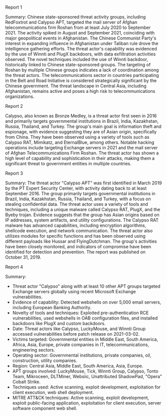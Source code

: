 
Report 1

Summary:
Chinese state-sponsored threat activity groups, including RedFoxtrot and Calypso APT, targeted the mail server of Afghan telecommunications firm Roshan from at least July 2020 to September 2021. The activity spiked in August and September 2021, coinciding with major geopolitical events in Afghanistan. The Chinese Communist Party's interest in expanding influence in Afghanistan under Taliban rule drove the intelligence gathering efforts. The threat actor's capability was evidenced by the use of Winnti and PlugX backdoors, with data exfiltration activities observed. The novel techniques included the use of Winnti backdoor, historically linked to Chinese state-sponsored groups. The targeting of Roshan by multiple Chinese groups indicates a lack of coordination among the threat actors. The telecommunications sector in countries participating in the Belt and Road Initiative is considered strategically significant by the Chinese government. The threat landscape in Central Asia, including Afghanistan, remains active and poses a high risk to telecommunications organizations.





Report 2

Calypso, also known as Bronze Medley, is a threat actor first seen in 2016 and primarily targets governmental institutions in Brazil, India, Kazakhstan, Russia, Thailand, and Turkey. The group's main goal is information theft and espionage, with evidence suggesting they are of Asian origin, specifically from China. They have been observed using a variety of tools such as Calypso RAT, Mimikatz, and EternalBlue, among others. Notable hacking operations include targeting Exchange servers in 2021 and the mail server of Afghan Telecommunications Firm Roshan. The threat actor has shown a high level of capability and sophistication in their attacks, making them a significant threat to government entities in multiple countries.





Report 3

Summary:
The threat actor "Calypso APT" was first identified in March 2019 by the PT Expert Security Center, with activity dating back to at least September 2016. The group primarily targets governmental institutions in Brazil, India, Kazakhstan, Russia, Thailand, and Turkey, with a focus on stealing confidential data. The threat actor uses a variety of tools and techniques, including a unique malware called Calypso RAT, PlugX, and the Byeby trojan. Evidence suggests that the group has Asian origins based on IP addresses, system artifacts, and utility configurations. The Calypso RAT malware has advanced capabilities, including encryption algorithms, shellcode execution, and network communication. The threat actor also utilizes modules for specific functions and has been observed using different payloads like Hussar and FlyingDutchman. The group's activities have been closely monitored, and indicators of compromise have been identified for detection and prevention. The report was published on October 31, 2019.





Report 4

Summary:
- Threat actor "Calypso" along with at least 10 other APT groups targeted Exchange servers globally using recent Microsoft Exchange vulnerabilities.
- Evidence of capability: Detected webshells on over 5,000 email servers, including European Banking Authority.
- Novelty of tools and techniques: Exploited pre-authentication RCE vulnerabilities, used webshells in OAB configuration files, and installed backdoors like PlugX and custom backdoors.
- Date: Threat actors like Calypso, LuckyMouse, and Winnti Group accessed vulnerabilities before patch release on 2021-03-02.
- Victims targeted: Governmental entities in Middle East, South America, Africa, Asia, Europe, private companies in IT, telecommunications, engineering sectors.
- Operating sector: Governmental institutions, private companies, oil, construction, utility companies.
- Region: Central Asia, Middle East, South America, Asia, Europe.
- APT groups involved: LuckyMouse, Tick, Winnti Group, Calypso, Tonto Team, Mikroceen, DLTMiner, Websiic, Unattributed ShadowPad, "Opera" Cobalt Strike.
- Techniques used: Active scanning, exploit development, exploitation for client execution, web shell deployment.
- MITRE ATT&CK techniques: Active scanning, exploit development, exploit public-facing application, exploitation for client execution, server software component web shell.



